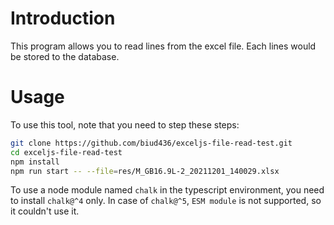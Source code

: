 # Introduction

This program allows you to read lines from the excel file. Each lines would be stored to the database.

# Usage

To use this tool, note that you need to step these steps:

```sh
git clone https://github.com/biud436/exceljs-file-read-test.git
cd exceljs-file-read-test
npm install
npm run start -- --file=res/M_GB16.9L-2_20211201_140029.xlsx
```

To use a node module named `chalk` in the typescript environment, you need to install `chalk@^4` only. In case of `chalk@^5`, `ESM module` is not supported, so it couldn't use it.
